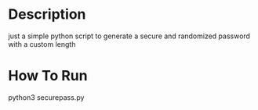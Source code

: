 # Description
just a simple python script to generate a secure and randomized password with a custom length

# How To Run
python3 securepass.py
